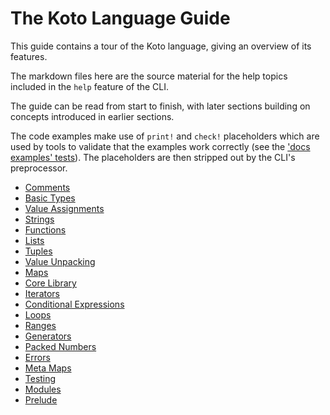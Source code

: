 # The Koto Language Guide

This guide contains a tour of the Koto language, giving an overview of its features.

The markdown files here are the source material for the help topics included in
the `help` feature of the CLI. 

The guide can be read from start to finish, with later sections building on
concepts introduced in earlier sections.

The code examples make use of `print!` and `check!` placeholders which are
used by tools to validate that the examples work correctly
(see the ['docs examples' tests](/src/koto/tests/docs_examples.rs)).
The placeholders are then stripped out by the CLI's preprocessor.

- [Comments](comments.md)
- [Basic Types](basic_types.md)
- [Value Assignments](value_assignments.md)
- [Strings](strings.md)
- [Functions](functions.md)
- [Lists](lists.md)
- [Tuples](tuples.md)
- [Value Unpacking](value_unpacking.md)
- [Maps](maps.md)
- [Core Library](core_library.md)
- [Iterators](iterators.md)
- [Conditional Expressions](conditional_expressions.md)
- [Loops](loops.md)
- [Ranges](ranges.md)
- [Generators](generators.md)
- [Packed Numbers](packed_numbers.md)
- [Errors](errors.md)
- [Meta Maps](meta_maps.md)
- [Testing](testing.md)
- [Modules](modules.md)
- [Prelude](prelude.md)

